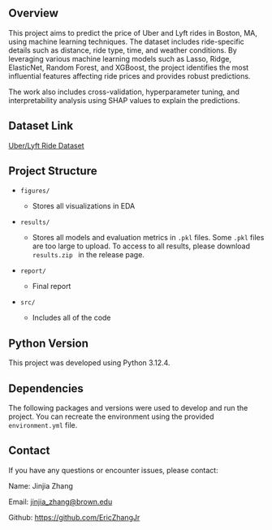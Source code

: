 ## Overview
This project aims to predict the price of Uber and Lyft rides in Boston, MA, using machine learning techniques. The dataset includes ride-specific details such as distance, ride type, time, and weather conditions. By leveraging various machine learning models such as Lasso, Ridge, ElasticNet, Random Forest, and XGBoost, the project identifies the most influential features affecting ride prices and provides robust predictions.

The work also includes cross-validation, hyperparameter tuning, and interpretability analysis using SHAP values to explain the predictions.

## Dataset Link
[Uber/Lyft Ride Dataset](https://www.kaggle.com/datasets/brllrb/uber-and-lyft-dataset-boston-ma/data)

## Project Structure
- `figures/`
  - Stores all visualizations in EDA

- `results/`
  - Stores all models and evaluation metrics in `.pkl` files. Some `.pkl` files are too large to upload. To access to all results, please download `results.zip ` in the release page.

- `report/`
  - Final report

- `src/`
  - Includes all of the code

## Python Version
This project was developed using Python 3.12.4.

## Dependencies
The following packages and versions were used to develop and run the project. You can recreate the environment using the provided `environment.yml` file.

## Contact
If you have any questions or encounter issues, please contact:

Name: Jinjia Zhang 

Email: jinjia_zhang@brown.edu

Github: https://github.com/EricZhangJr
